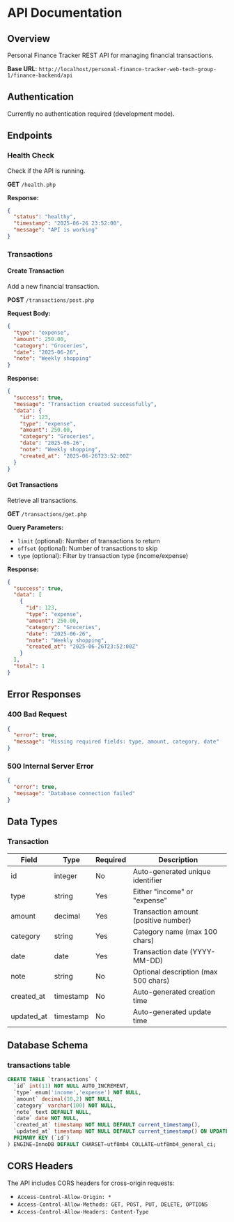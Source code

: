 # API Documentation

## Overview
Personal Finance Tracker REST API for managing financial transactions.

**Base URL**: `http://localhost/personal-finance-tracker-web-tech-group-1/finance-backend/api`

## Authentication
Currently no authentication required (development mode).

## Endpoints

### Health Check
Check if the API is running.

**GET** `/health.php`

**Response:**
```json
{
  "status": "healthy",
  "timestamp": "2025-06-26 23:52:00",
  "message": "API is working"
}
```

### Transactions

#### Create Transaction
Add a new financial transaction.

**POST** `/transactions/post.php`

**Request Body:**
```json
{
  "type": "expense",
  "amount": 250.00,
  "category": "Groceries",
  "date": "2025-06-26",
  "note": "Weekly shopping"
}
```

**Response:**
```json
{
  "success": true,
  "message": "Transaction created successfully",
  "data": {
    "id": 123,
    "type": "expense",
    "amount": 250.00,
    "category": "Groceries",
    "date": "2025-06-26",
    "note": "Weekly shopping",
    "created_at": "2025-06-26T23:52:00Z"
  }
}
```

#### Get Transactions
Retrieve all transactions.

**GET** `/transactions/get.php`

**Query Parameters:**
- `limit` (optional): Number of transactions to return
- `offset` (optional): Number of transactions to skip
- `type` (optional): Filter by transaction type (income/expense)

**Response:**
```json
{
  "success": true,
  "data": [
    {
      "id": 123,
      "type": "expense",
      "amount": 250.00,
      "category": "Groceries",
      "date": "2025-06-26",
      "note": "Weekly shopping",
      "created_at": "2025-06-26T23:52:00Z"
    }
  ],
  "total": 1
}
```

## Error Responses

### 400 Bad Request
```json
{
  "error": true,
  "message": "Missing required fields: type, amount, category, date"
}
```

### 500 Internal Server Error
```json
{
  "error": true,
  "message": "Database connection failed"
}
```

## Data Types

### Transaction
| Field | Type | Required | Description |
|-------|------|----------|-------------|
| id | integer | No | Auto-generated unique identifier |
| type | string | Yes | Either "income" or "expense" |
| amount | decimal | Yes | Transaction amount (positive number) |
| category | string | Yes | Category name (max 100 chars) |
| date | date | Yes | Transaction date (YYYY-MM-DD) |
| note | string | No | Optional description (max 500 chars) |
| created_at | timestamp | No | Auto-generated creation time |
| updated_at | timestamp | No | Auto-generated update time |

## Database Schema

### transactions table
```sql
CREATE TABLE `transactions` (
  `id` int(11) NOT NULL AUTO_INCREMENT,
  `type` enum('income','expense') NOT NULL,
  `amount` decimal(10,2) NOT NULL,
  `category` varchar(100) NOT NULL,
  `note` text DEFAULT NULL,
  `date` date NOT NULL,
  `created_at` timestamp NOT NULL DEFAULT current_timestamp(),
  `updated_at` timestamp NOT NULL DEFAULT current_timestamp() ON UPDATE current_timestamp(),
  PRIMARY KEY (`id`)
) ENGINE=InnoDB DEFAULT CHARSET=utf8mb4 COLLATE=utf8mb4_general_ci;
```

## CORS Headers
The API includes CORS headers for cross-origin requests:
- `Access-Control-Allow-Origin: *`
- `Access-Control-Allow-Methods: GET, POST, PUT, DELETE, OPTIONS`
- `Access-Control-Allow-Headers: Content-Type`
